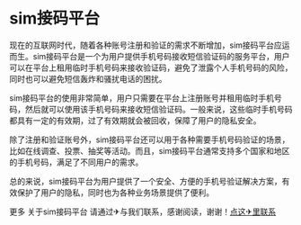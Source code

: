 # sim接码平台

现在的互联网时代，随着各种账号注册和验证的需求不断增加，sim接码平台应运而生。sim接码平台是一个为用户提供手机号码接收短信验证码的服务平台，用户可以在平台上租用临时手机号码来接收验证码，避免了泄露个人手机号码的风险，同时也可以避免短信轰炸和骚扰电话的困扰。

sim接码平台的使用非常简单，用户只需要在平台上注册账号并租用临时手机号码，然后就可以使用该手机号码来接收短信验证码。一般来说，这些临时手机号码都具有一定的有效期，过了有效期就会被回收，保障了用户的隐私安全。

除了注册和验证账号外，sim接码平台还可以用于各种需要手机号码验证的场景，比如在线调查、投票、抽奖等活动。而且，sim接码平台通常支持多个国家和地区的手机号码，满足了不同用户的需求。

总的来说，sim接码平台为用户提供了一个安全、方便的手机号验证解决方案，有效保护了用户的隐私，同时也为各种业务场景提供了便利。

更多 关于sim接码平台 请通过✈与我们联系，感谢阅读，谢谢！[点这✈里联系](https://b.k02.cc)